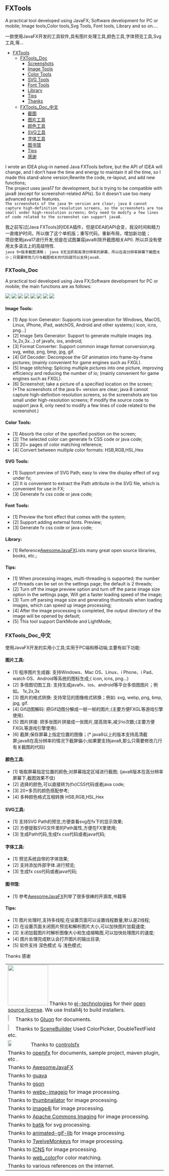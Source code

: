 ## FXTools

A practical tool developed using JavaFX; Software development for PC or mobile; Image tools,Color tools,Svg Tools, Font
tools,
Library and so on....<br />

一款使用JavaFX开发的工具软件,具有图片处理工具,颜色工具,字体预览工具,Svg工具,等...<br />

- [FXTools](#fxtools)
    * [FXTools_Doc](#tools-doc)
        + [Screenshots](#screenshots)
        + [Image Tools](#image-tools)
        + [Color Tools](#color-tools)
        + [SVG Tools](#svg-tools)
        + [Font Tools](#font-tools)
        + [Library](#library)
        + [Tips](#tips)
        + [Thanks](#thanks)
    * [FXTools_Doc_中文](#tools-doc-cn)
        + [截图](#screenshots)
        + [图片工具](#image-tools-cn)
        + [颜色工具](#color-tools-cn)
        + [SVG工具](#svg-tools-cn)
        + [字体工具](#font-tools-cn)
        + [图书馆](#library-cn)
        + [Tips](#tips-cn)
        + [感谢](#thanks)

I wrote an IDEA plug-in named Java FXTools before, but the API of IDEA will change, and I don’t have the time and energy to maintain it all the time, so I made this stand-alone version;Rewrite the code, re-layout, and add new functions;<br />
The project uses java17 for development, but is trying to be compatible with java8 (except for screenshot-related APIs).
So it doesn't use too many advanced syntax features.<br />
`The screenshots of the java 9+ version are clear; java 8 cannot capture high-definition resolution screens, so the screenshots are too small under high-resolution screens; Only need to modify a few lines of code related to the screenshot can support java8.`

我之前写过[Java FXTools]的IDEA插件，但是IDEA的API会变，我没时间和精力一直维护时间，所以做了这个单机版；重写代码，重新布局，增加新功能；<br>
项目使用java17进行开发,但是在试图兼容java8(除开截图相关API). 所以并没有使用太多语法上的高级特性.<br />
`java 9+版本截图清晰； java 8无法抓取高清分辨率的屏幕，所以在高分辨率屏幕下截图太小；只需要修改几行与截图相关的代码就可以支持java8.`

### FXTools_Doc

<span id="tools-doc" ></span>
A practical tool developed using Java FX;Software development for PC or mobile; the main functions are as follows:

<span id="screenshots" ></span>
![](readme_imgs/yl_1.png)
![](readme_imgs/yl_2.png)
![](readme_imgs/yl_3.png)
![](readme_imgs/yl_4.png)
![](readme_imgs/yl_cn_4.png)
![](readme_imgs/yl_cn_1.png)
![](readme_imgs/yl_cn_2.png)
![](readme_imgs/yl_cn_3.png)

#### Image Tools:

<span id="image-tools" ></span>

- [1] App Icon Generator: Supports icon generation for Windows, MacOS, Linux, iPhone, iPad, watchOS, Android and
  other systems;( icon, icns, png...)
- [2] Image Sets Generator: Support to generate multiple images (eg. 1x,2x,3x...) of javafx, ios, android;
- [3] Format Converter: Support common image format conversion;eg. svg, webp, png, bmp, jpg, gif.
- [4] Gif Decoder: Decompose the Gif animation into frame-by-frame pictures; (mainly convenient for game engines
  such as FXGL).
- [5] Image stitching: Splicing multiple pictures into one picture, improving efficiency and reducing the number of
  io; (mainly convenient for game engines such as FXGL).
- [6] Screenshot; take a picture of a specified location on the screen;
  (*The screenshots of the java 9+ version are clear; java 8 cannot capture high-definition resolution screens, so the
  screenshots are too small under high-resolution screens; If modify the source code to support java 8, only need to
  modify a few lines of code related to the screenshot.)

#### Color Tools:

<span id="color-tools" ></span>

- [1] Absorb the color of the specified position on the screen;
- [2] The selected color can generate fx CSS code or java code;
- [3] 20+ pages of color matching reference;
- [4] Convert between multiple color formats: HSB,RGB,HSL,Hex

#### SVG Tools:

<span id="svg-tools" ></span>

- [1] Support preview of SVG Path; easy to view the display effect of svg under fx;
- [2] It is convenient to extract the Path attribute in the SVG file, which is convenient for use in FX;
- [3] Generate fx css code or java code;

#### Font Tools:

<span id="font-tools" ></span>

- [1] Preview the font effect that comes with the system;
- [2] Support adding external fonts. Preview;
- [3] Generate fx css code or java code;

#### Library:

<span id="library" ></span>

- [1] Reference[AwesomeJavaFX](https://github.com/mhrimaz/AwesomeJavaFX)Lists many great open source libraries, books,
  etc.;

#### Tips:

<span id="tips" ></span>

- [1] When processing images, multi-threading is supported; the number of threads can be set on the settings page; the
  default is 2 threads;
- [2] Turn off the image preview option and turn off the parse image size option in the settings page, Will get a faster loading speed of the image;
- [3] Turn off parsing image size and generating thumbnails when loading images, which can speed up image processing;
- [4] After the image processing is completed, the output directory of the image will be opened by default;
- [5] This tool support DarkMode and LightMode;

### FXTools_Doc_中文

<span id="tools-doc-cn" ></span>
使用JavaFX开发的实用小工具;实用于PC端和移动端;主要有如下功能:

#### 图片工具:

<span id="image-tools-cn" ></span>

- [1] 程序图片生成器: 支持Windows、Mac OS、Linux、i Phone、i Pad、watch OS、Android等系统的图标生成;( icon, icns, png...)
- [2] 多倍图切图工具: 支持生成javafx、ios、android等平台多倍图图片；例如。 1x,2x,3x
- [3] 图片的格式转换: 支持常见的图像格式转换；例如: svg, webp, png, bmp, jpg, gif.
- [4] Gif动图解码: 把Gif动图分解成一帧一帧的图片;(主要方便FXGL等游戏引擎使用).
- [5] 图片拼接: 把多张图片拼接成一张图片,提高效率,减少io次数;(主要方便FXGL等游戏引擎使用).
- [6] 截屏;保存屏幕上指定位置的图像；(* java9以上的版本支持高清截屏;java8在高分辨率的情况下截屏偏小;如果要支持java8,那么只需要修改几行有关截图的代码)

#### 颜色工具:

<span id="color-tools-cn" ></span>

- [1] 吸取屏幕指定位置的颜色;对屏幕指定区域进行截图; (java8版本在高分辨率屏幕下,截图效果不佳)
- [2] 选择的颜色,可以直接转为(fx)CSS代码或者java code;
- [3] 20+多页的颜色搭配参考;
- [4] 多种颜色格式互相转换 HSB,RGB,HSL,Hex

#### SVG工具:

<span id="svg-tools-cn" ></span>

- [1] 支持SVG Path的预览;方便查看svg在fx下的显示效果;
- [2] 方便提取SVG文件里的Path属性,方便在FX里使用;
- [3] 生成Path代码,生成fx css代码或者java代码;

#### 字体工具:

<span id="font-tools-cn" ></span>

- [1] 预览系统自带的字体效果;
- [2] 支持添加外部字体.进行预览;
- [3] 生成fx css代码或者java代码;

#### 图书馆:

<span id="library-cn" ></span>

- [1] 参考[AwesomeJavaFX](https://github.com/mhrimaz/AwesomeJavaFX)列举了很多很棒的开源库,书籍等

#### Tips:

<span id="tips-cn" ></span>

- [1] 图片处理时,支持多线程;在设置页面可以设置线程数量;默认是2线程;
- [2] 在设置页面关闭图片预览和解析图片大小,可以加快图片加载速度;
- [3] 关闭加载图片时解析图像大小和生成缩略图,可以加快处理图片的速度;
- [4] 图片处理完成默认会打开图片的输出目录;
- [5] 软件支持 深色模式 与 浅色模式;

Thanks 感谢
<span id="thanks" ></span>

|                                                                                                                                                                                                                                                                                                   |
|---------------------------------------------------------------------------------------------------------------------------------------------------------------------------------------------------------------------------------------------------------------------------------------------------|
| <img src="https://www.ej-technologies.com/images/product_banners/install4j_large.png" width="128"> Thanks to [ej-technologies](https://www.ej-technologies.com/) for their [open source license](https://www.ej-technologies.com/buy/install4j/openSource). We use Install4j to build installers. |
| <img src="https://gluonhq.com/wp-content/uploads/2015/01/gluon_logo@2x.png" width="5%">Thanks to [Gluon](https://gluonhq.com/) for documents.                                                                                                                                                     |
| <img src="https://gluonhq.com/wp-content/uploads/2015/02/SceneBuilderLogo@2x.png" width="5%">Thanks to [SceneBuilder](https://github.com/gluonhq/scenebuilder) Used ColorPicker, DoubleTextField etc.                                                                                             |
| <img src="https://controlsfx.github.io/images/ControlsFX.png" width="15%">Thanks to [controlsfx](https://github.com/controlsfx/controlsfx)                                                                                                                                                        |
| Thanks to [openjfx](https://openjfx.io/) for documents, sample project, maven plugin, etc .                                                                                                                                                                                                       |
| Thanks to [AwesomeJavaFX](https://github.com/mhrimaz/AwesomeJavaFX)                                                                                                                                                                                                                               |                                                                                                                                                                                                     |
| Thanks to [guava](https://github.com/google/guava)                                                                                                                                                                                                                                                |
| Thanks to [gson](https://github.com/google/gson)                                                                                                                                                                                                                                                  |
| Thanks to [webp-imageio](https://github.com/sejda-pdf/webp-imageio) for image processing.                                                                                                                                                                                                         |
| Thanks to [thumbnailator](https://github.com/coobird/thumbnailator) for image processing.                                                                                                                                                                                                         |
| Thanks to [image4j](https://github.com/imcdonagh/image4j) for image processing.                                                                                                                                                                                                                   |
| Thanks to [Apache Commons Imaging](https://github.com/apache/commons-imaging) for image processing.                                                                                                                                                                                               |
| Thanks to [batik](https://github.com/apache/xmlgraphics-batik) for svg processing.                                                                                                                                                                                                                |
| Thanks to [animated-gif-lib](https://github.com/rtyley/animated-gif-lib-for-java) for image processing.                                                                                                                                                                                           |
| Thanks to [TwelveMonkeys](https://github.com/haraldk/TwelveMonkeys) for image processing.                                                                                                                                                                                                         |
| Thanks to [ICNS](https://github.com/gino0631/icns) for image processing.                                                                                                                                                                                                                          |
| Thanks to [web_color](https://gitee.com/song-xiansen/web_color)for color matching.                                                                                                                                                                                                                |
| Thanks to various references on the internet.                                                                                                                                                                                                                                                     |


